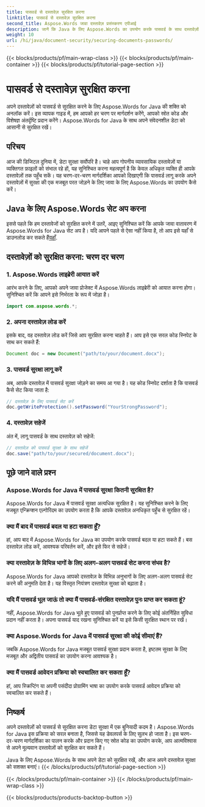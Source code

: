 ```yaml
---
title: पासवर्ड से दस्तावेज़ सुरक्षित करना
linktitle: पासवर्ड से दस्तावेज़ सुरक्षित करना
second_title: Aspose.Words जावा दस्तावेज़ प्रसंस्करण एपीआई
description: जानें कि Java के लिए Aspose.Words का उपयोग करके पासवर्ड के साथ दस्तावेज़ों को कैसे सुरक्षित किया जाए। इस चरण-दर-चरण मार्गदर्शिका में स्रोत कोड और विशेषज्ञ युक्तियां शामिल हैं। अपने डेटा को सुरक्षित रखें।
weight: 10
url: /hi/java/document-security/securing-documents-passwords/
---
```


{{< blocks/products/pf/main-wrap-class >}}
{{< blocks/products/pf/main-container >}}
{{< blocks/products/pf/tutorial-page-section >}}

# पासवर्ड से दस्तावेज़ सुरक्षित करना


अपने दस्तावेज़ों को पासवर्ड से सुरक्षित करने के लिए Aspose.Words for Java की शक्ति को अनलॉक करें। इस व्यापक गाइड में, हम आपको हर चरण पर मार्गदर्शन करेंगे, आपको स्रोत कोड और विशेषज्ञ अंतर्दृष्टि प्रदान करेंगे। Aspose.Words for Java के साथ अपने संवेदनशील डेटा को आसानी से सुरक्षित रखें।


## परिचय

आज की डिजिटल दुनिया में, डेटा सुरक्षा सर्वोपरि है। चाहे आप गोपनीय व्यावसायिक दस्तावेज़ों या व्यक्तिगत फ़ाइलों को संभाल रहे हों, यह सुनिश्चित करना महत्वपूर्ण है कि केवल अधिकृत व्यक्ति ही आपके दस्तावेज़ों तक पहुँच सकें। यह चरण-दर-चरण मार्गदर्शिका आपको दिखाएगी कि पासवर्ड लागू करके अपने दस्तावेज़ों में सुरक्षा की एक मजबूत परत जोड़ने के लिए जावा के लिए Aspose.Words का उपयोग कैसे करें।

## Java के लिए Aspose.Words सेट अप करना

इससे पहले कि हम दस्तावेजों को सुरक्षित करने में उतरें, आइए सुनिश्चित करें कि आपके जावा वातावरण में Aspose.Words for Java सेट अप है। यदि आपने पहले से ऐसा नहीं किया है, तो आप इसे यहाँ से डाउनलोड कर सकते हैं[यहाँ](https://releases.aspose.com/words/java/).

## दस्तावेज़ों को सुरक्षित करना: चरण दर चरण

### 1. Aspose.Words लाइब्रेरी आयात करें

आरंभ करने के लिए, आपको अपने जावा प्रोजेक्ट में Aspose.Words लाइब्रेरी को आयात करना होगा। सुनिश्चित करें कि आपने इसे निर्भरता के रूप में जोड़ा है।

```java
import com.aspose.words.*;
```

### 2. अपना दस्तावेज़ लोड करें

इसके बाद, वह दस्तावेज़ लोड करें जिसे आप सुरक्षित करना चाहते हैं। आप इसे एक सरल कोड स्निपेट के साथ कर सकते हैं:

```java
Document doc = new Document("path/to/your/document.docx");
```

### 3. पासवर्ड सुरक्षा लागू करें

अब, आपके दस्तावेज़ में पासवर्ड सुरक्षा जोड़ने का समय आ गया है। यह कोड स्निपेट दर्शाता है कि पासवर्ड कैसे सेट किया जाता है:

```java
// दस्तावेज़ के लिए पासवर्ड सेट करें
doc.getWriteProtection().setPassword("YourStrongPassword");
```

### 4. दस्तावेज़ सहेजें

अंत में, लागू पासवर्ड के साथ दस्तावेज़ को सहेजें:

```java
// दस्तावेज़ को पासवर्ड सुरक्षा के साथ सहेजें
doc.save("path/to/your/secured/document.docx");
```

## पूछे जाने वाले प्रश्न

### Aspose.Words for Java में पासवर्ड सुरक्षा कितनी सुरक्षित है?

Aspose.Words for Java में पासवर्ड सुरक्षा अत्यधिक सुरक्षित है। यह सुनिश्चित करने के लिए मजबूत एन्क्रिप्शन एल्गोरिदम का उपयोग करता है कि आपके दस्तावेज़ अनधिकृत पहुँच से सुरक्षित रहें।

### क्या मैं बाद में पासवर्ड बदल या हटा सकता हूँ?

हां, आप बाद में Aspose.Words for Java का उपयोग करके पासवर्ड बदल या हटा सकते हैं। बस दस्तावेज़ लोड करें, आवश्यक परिवर्तन करें, और इसे फिर से सहेजें।

### क्या दस्तावेज़ के विभिन्न भागों के लिए अलग-अलग पासवर्ड सेट करना संभव है?

Aspose.Words for Java आपको दस्तावेज़ के विभिन्न अनुभागों के लिए अलग-अलग पासवर्ड सेट करने की अनुमति देता है। यह विस्तृत नियंत्रण दस्तावेज़ सुरक्षा को बढ़ाता है।

### यदि मैं पासवर्ड भूल जाऊं तो क्या मैं पासवर्ड-संरक्षित दस्तावेज़ पुनः प्राप्त कर सकता हूं?

नहीं, Aspose.Words for Java भूले हुए पासवर्ड को पुनर्प्राप्त करने के लिए कोई अंतर्निहित सुविधा प्रदान नहीं करता है। अपना पासवर्ड याद रखना सुनिश्चित करें या इसे किसी सुरक्षित स्थान पर रखें।

### क्या Aspose.Words for Java में पासवर्ड सुरक्षा की कोई सीमाएं हैं?

जबकि Aspose.Words for Java मजबूत पासवर्ड सुरक्षा प्रदान करता है, इष्टतम सुरक्षा के लिए मजबूत और अद्वितीय पासवर्ड का उपयोग करना आवश्यक है।

### क्या मैं पासवर्ड आवेदन प्रक्रिया को स्वचालित कर सकता हूँ?

हां, आप स्क्रिप्टिंग या अपनी पसंदीदा प्रोग्रामिंग भाषा का उपयोग करके पासवर्ड आवेदन प्रक्रिया को स्वचालित कर सकते हैं।

## निष्कर्ष

अपने दस्तावेज़ों को पासवर्ड से सुरक्षित करना डेटा सुरक्षा में एक बुनियादी कदम है। Aspose.Words for Java इस प्रक्रिया को सरल बनाता है, जिससे यह डेवलपर्स के लिए सुलभ हो जाता है। इस चरण-दर-चरण मार्गदर्शिका का पालन करके और प्रदान किए गए स्रोत कोड का उपयोग करके, आप आत्मविश्वास से अपने मूल्यवान दस्तावेज़ों को सुरक्षित कर सकते हैं।

Java के लिए Aspose.Words के साथ अपने डेटा को सुरक्षित रखें, और आज अपने दस्तावेज़ सुरक्षा को सशक्त बनाएं।
{{< /blocks/products/pf/tutorial-page-section >}}

{{< /blocks/products/pf/main-container >}}
{{< /blocks/products/pf/main-wrap-class >}}

{{< blocks/products/products-backtop-button >}}
